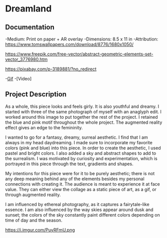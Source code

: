 # Dreamland

## Documentation
-Medium: Print on paper + AR overlay
-Dimensions: 8.5 x 11 in
-Attribution:
  https://www.tomswallpapers.com/download/8776/1680x1050/

  https://www.freepik.com/free-vector/abstract-geometric-elements-set-vector_3776980.htm

  https://pixabay.com/p-3189881/?no_redirect

-[Gif](https://media.giphy.com/media/F3JhN1AsvuqwkbLoTG/giphy.gif)
-[Video] 

## Project Description
As a whole, this piece looks and feels girly. It is also youthful and dreamy. I started with three of the same photograph of myself with an anaglyph edit. I worked around this image to put together the rest of the project. I retained the blue and pink motif throughout the whole project. The augmented reality effect gives an edge to the femininity.

I wanted to go for a fantasy, dreamy, surreal aesthetic. I find that I am always in my head daydreaming. I made sure to incorporate my favorite colors (pink and blue) into this piece. In order to create the aesthetic, I used pastel and bright colors. I also added a sky and abstract shapes to add to the surrealism. I was motivated by curiosity and experimentation, which is portrayed in this piece through the text, gradients and shapes.

My intentions for this piece were for it to be purely aesthetic; there is not any deep meaning behind any of the elements besides my personal connections with creating it. The audience is meant to experience it at face value. They can either view the collage as a static piece of art, as a gif, or through augmented reality.

I am influenced by ethereal photography, as it captures a fairytale-like essence. I am also influenced by the way skies appear around dusk and sunset; the colors of the sky constantly paint different colors depending on time of day and the season.

https://i.imgur.com/PuyRFmU.png

